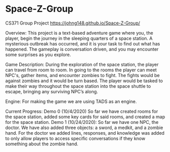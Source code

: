 # Space-Z-Group
CS371 Group Project
https://johng148.github.io/Space-Z-Group/

Overview:
This project is a text-based adventure game where you, the player, begin the journey in the sleeping quarters of a space station. A mysterious outbreak has occurred, and it is your task to find out what has happened. The gameplay is conversation driven, and you may encounter some surprises as you explore.

Game Description:
During the exploration of the space station, the player can travel from room to room. In going to the rooms the player can meet NPC's, gather items, and encounter zombies to fight. The fights would be against zombies and it would be turn based. The player would be tasked to make their way throughout the space station into the space shuttle to escape, bringing any surviving NPC’s along. 

Engine:
For making the game we are using TADS as an engine. 

Current Progress:
Demo 0 (10/4/2020)
So far we have created rooms for the space station, added some key cards for said rooms, and created a map for the space station.
Demo 1 (10/24/2020):
So far we have one NPC, the doctor. We have also added three objects: a sword, a medkit, and a zombie hand. For the doctor we added lines, responses, and knowledge was added to only allow players to access specific conversations if they know something about the zombie hand.

